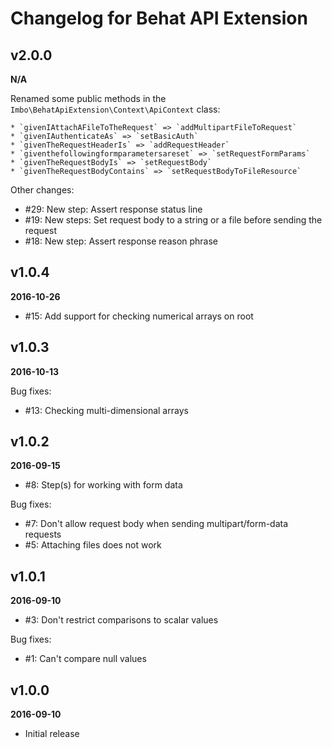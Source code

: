 Changelog for Behat API Extension
=================================

v2.0.0
------
__N/A__

Renamed some public methods in the `Imbo\BehatApiExtension\Context\ApiContext` class:

    * `givenIAttachAFileToTheRequest` => `addMultipartFileToRequest`
    * `givenIAuthenticateAs` => `setBasicAuth`
    * `givenTheRequestHeaderIs` => `addRequestHeader`
    * `giventhefollowingformparametersareset` => `setRequestFormParams`
    * `givenTheRequestBodyIs` => `setRequestBody`
    * `givenTheRequestBodyContains` => `setRequestBodyToFileResource`

Other changes:

* #29: New step: Assert response status line
* #19: New steps: Set request body to a string or a file before sending the request
* #18: New step: Assert response reason phrase

v1.0.4
------
__2016-10-26__

* #15: Add support for checking numerical arrays on root

v1.0.3
------
__2016-10-13__

Bug fixes:

* #13: Checking multi-dimensional arrays

v1.0.2
------
__2016-09-15__

* #8: Step(s) for working with form data

Bug fixes:

* #7: Don't allow request body when sending multipart/form-data requests
* #5: Attaching files does not work

v1.0.1
------
__2016-09-10__

* #3: Don't restrict comparisons to scalar values

Bug fixes:

* #1: Can't compare null values

v1.0.0
------
__2016-09-10__

* Initial release
